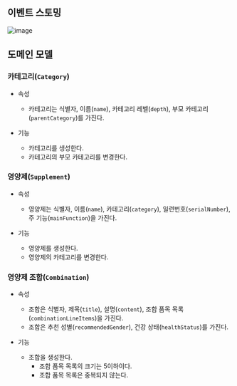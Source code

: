 ## 이벤트 스토밍
![image](https://user-images.githubusercontent.com/94955454/168463370-5b0215b6-f422-4832-89dd-3d6009782c52.png)


## 도메인 모델

### 카테고리(`Category`)
- 속성
  - 카테고리는 식별자, 이름(`name`), 카테고리 레벨(`depth`), 부모 카테고리(`parentCategory`)를 가진다.

- 기능
  - 카테고리를 생성한다.
  - 카테고리의 부모 카테고리를 변경한다.

### 영양제(`Supplement`)
- 속성
  - 영양제는 식별자, 이름(`name`), 카테고리(`category`), 일련번호(`serialNumber`), 주 기능(`mainFunction`)을 가진다.

- 기능
  - 영양제를 생성한다.
  - 영양제의 카테고리를 변경한다.

### 영양제 조합(`Combination`)
- 속성
  - 조합은 식별자, 제목(`title`), 설명(`content`), 조합 품목 목록(`combinationLineItems`)을 가진다.
  - 조합은 추천 성별(`recommendedGender`), 건강 상태(`healthStatus`)를 가진다.

- 기능
  - 조합을 생성한다.
    - 조합 품목 목록의 크기는 5이하이다.
    - 조합 품목 목록은 중복되지 않는다.
